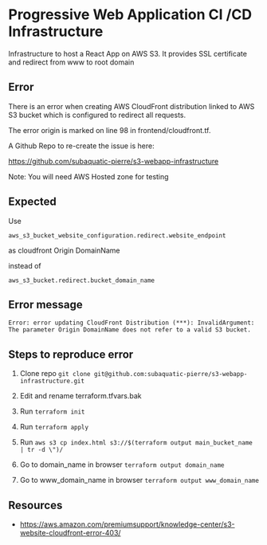 # Progressive Web Application CI /CD Infrastructure

Infrastructure to host a React App on AWS S3. It provides SSL certificate and redirect from www to root domain

## Error

There is an error when creating AWS CloudFront distribution linked to AWS S3 bucket which is configured to redirect all requests.

The error origin is marked on line 98 in frontend/cloudfront.tf.

A Github Repo to re-create the issue is here:

<https://github.com/subaquatic-pierre/s3-webapp-infrastructure>

Note: You will need AWS Hosted zone for testing

## Expected

Use

`aws_s3_bucket_website_configuration.redirect.website_endpoint`

as cloudfront Origin DomainName

instead of

`aws_s3_bucket.redirect.bucket_domain_name`

## Error message

`Error: error updating CloudFront Distribution (***): InvalidArgument: The parameter Origin DomainName does not refer to a valid S3 bucket.`

## Steps to reproduce error

1. Clone repo
   `git clone git@github.com:subaquatic-pierre/s3-webapp-infrastructure.git`

2. Edit and rename terraform.tfvars.bak

3. Run
   `terraform init`

4. Run
   `terraform apply`

5. Run
   `aws s3 cp index.html s3://$(terraform output main_bucket_name | tr -d \")/`

6. Go to domain_name in browser
   `terraform output domain_name`

7. Go to www_domain_name in browser
   `terraform output www_domain_name`

## Resources

- <https://aws.amazon.com/premiumsupport/knowledge-center/s3-website-cloudfront-error-403/>
